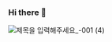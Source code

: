 ### Hi there 👋

![제목을 입력해주세요_-001 (4)](https://user-images.githubusercontent.com/107012988/184835030-5cfa1926-bb6e-4c66-ad26-4717404fd19c.png)
